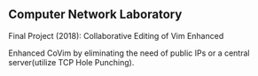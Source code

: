 ## Computer Network Laboratory

Final Project (2018):
Collaborative Editing of Vim Enhanced 

Enhanced CoVim by eliminating the need of public IPs or a central server(utilize
TCP Hole Punching).
